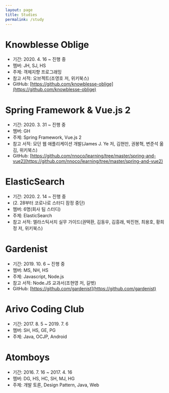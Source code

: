 ```yaml
---
layout: page
title: Studies
permalink: /study
---
```


# Knowblesse Oblige
- 기간: 2020\. 4. 16 ~ 진행 중
- 멤버: JH, SJ, HS
- 주제: 객체지향 프로그래밍
- 참고 서적: 오브젝트(조영호 저, 위키북스)
- GitHub: [https://github.com/knowblesse-oblige](https://github.com/knowblesse-oblige)

# Spring Framework & Vue.js 2
- 기간: 2020\. 3. 31 ~ 진행 중
- 멤버: GH
- 주제: Spring Framework, Vue.js 2
- 참고 서적: 모던 웹 애플리케이션 개발(James J. Ye 저, 김현만, 권봉혁, 변준석 옮김, 위키북스)
- GitHub: [https://github.com/nnoco/learning/tree/master/spring-and-vue2](https://github.com/nnoco/learning/tree/master/spring-and-vue2)

# ElasticSearch
- 기간: 2020. 2. 14 ~ 진행 중
- (2. 28부터 코로나로 스터디 잠정 중단)
- 멤버: 6명(회사 팀 스터디)
- 주제: ElasticSearch
- 참고 서적: 엘라스틱서치 실무 가이드(권택환, 김동우, 김흥래, 박진현, 최용호, 황희정 저, 위키북스)

# Gardenist
- 기간: 2019\. 10. 6 ~ 진행 중
- 멤버: MS, NH, HS
- 주제: Javascript, Node.js
- 참고 서적: Node.JS 교과서(조현영 저, 길벗)
- GitHub: [https://github.com/gardenist](https://github.com/gardenist)

# Arivo Coding Club
- 기간: 2017\. 8. 5 ~ 2019\. 7. 6
- 멤버: SH, HS, GE, PG
- 주제: Java, OCJP, Android

# Atomboys
- 기간: 2016\. 7. 16 ~ 2017. 4. 16
- 멤버: DG, HS, HC, SH, MJ, HG
- 주제: 개발 토론, Design Pattern, Java, Web